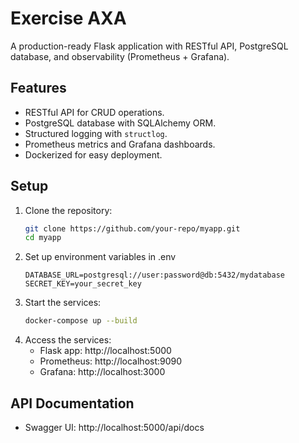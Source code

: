 # Exercise AXA

A production-ready Flask application with RESTful API, PostgreSQL database, and observability (Prometheus + Grafana).

## Features
- RESTful API for CRUD operations.
- PostgreSQL database with SQLAlchemy ORM.
- Structured logging with `structlog`.
- Prometheus metrics and Grafana dashboards.
- Dockerized for easy deployment.

## Setup
1. Clone the repository:
   ```bash
   git clone https://github.com/your-repo/myapp.git
   cd myapp
   ```
2. Set up environment variables in .env
    ```
    DATABASE_URL=postgresql://user:password@db:5432/mydatabase
    SECRET_KEY=your_secret_key
    ```
3. Start the services:
   ```bash
   docker-compose up --build
   ```
4. Access the services:
    - Flask app: http://localhost:5000
    - Prometheus: http://localhost:9090
    - Grafana: http://localhost:3000

## API Documentation
 - Swagger UI: http://localhost:5000/api/docs
